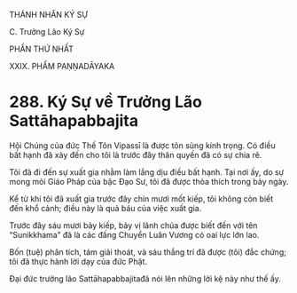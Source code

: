 THÁNH NHÂN KÝ SỰ

C. Trưởng Lão Ký Sự

PHẦN THỨ NHẤT

XXIX. PHẨM PAṆṆADĀYAKA

# 288. Ký Sự về Trưởng Lão Sattāhapabbajita

Hội Chúng của đức Thế Tôn Vipassī là được tôn sùng kính trọng. Có điều bất hạnh đã xảy đến cho tôi là trước đây thân quyến đã có sự chia rẽ.

Tôi đã đi đến sự xuất gia nhằm làm lắng dịu điều bất hạnh. Tại nơi ấy, do sự mong mỏi Giáo Pháp của bậc Đạo Sư, tôi đã được thỏa thích trong bảy ngày.

Kể từ khi tôi đã xuất gia trước đây chín mươi mốt kiếp, tôi không còn biết đến khổ cảnh; điều này là quả báu của việc xuất gia.

Trước đây sáu mươi bảy kiếp, bảy vị lãnh chúa được biết đến với tên “Sunikkhama” đã là các đấng Chuyển Luân Vương có oai lực lớn lao.

Bốn (tuệ) phân tích, tám giải thoát, và sáu thắng trí đã được (tôi) đắc chứng; tôi đã thực hành lời dạy của đức Phật.

Đại đức trưởng lão Sattāhapabbajitađã nói lên những lời kệ này như thế ấy.
